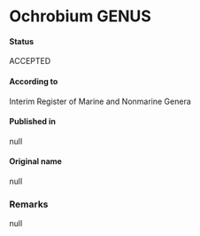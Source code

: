 Ochrobium GENUS
=======

#### Status
ACCEPTED

#### According to
Interim Register of Marine and Nonmarine Genera

#### Published in
null

#### Original name
null

### Remarks
null